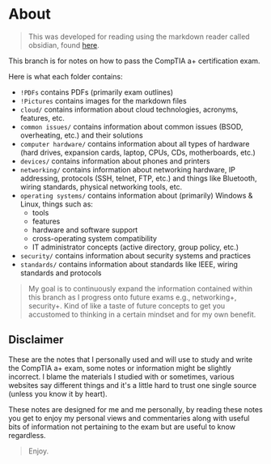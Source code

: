 # About

>This was developed for reading using the markdown reader called obsidian, found [here](https://obsidian.md/).

This branch is for notes on how to pass the CompTIA a+ certification exam.

Here is what each folder contains:

- `!PDFs` contains PDFs (primarily exam outlines)
- `!Pictures` contains images for the markdown files
- `cloud/` contains information about cloud technologies, acronyms, features, etc.
- `common issues/` contains information about common issues (BSOD, overheating, etc.) and their solutions
- `computer hardware/` contains information about all types of hardware (hard drives, expansion cards, laptop, CPUs, CDs, motherboards, etc.)
- `devices/` contains information about phones and printers
- `networking/` contains information about networking hardware, IP addressing, protocols (SSH, telnet, FTP, etc.) and things like Bluetooth, wiring standards, physical networking tools, etc.
- `operating systems/` contains information about (primarily) Windows & Linux, things such as:
	- tools
	- features
	- hardware and software support
	- cross-operating system compatibility
	- IT administrator concepts (active directory, group policy, etc.)
- `security/` contains information about security systems and practices
- `standards/` contains information about standards like IEEE, wiring standards and protocols

>My goal is to continuously expand the information contained within this branch as I progress onto future exams e.g., networking+, security+.
>Kind of like a taste of future concepts to get you accustomed to thinking in a certain mindset and for my own benefit.

## Disclaimer

These are the notes that I personally used and will use to study and write the CompTIA a+ exam, some notes or information might be slightly incorrect. I blame the materials I studied with or sometimes, various websites say different things and it's a little hard to trust one single source (unless you know it by heart).

These notes are designed for me and me personally, by reading these notes you get to enjoy my personal views and commentaries along with useful bits of information not pertaining to the exam but are useful to know regardless.

>Enjoy.
